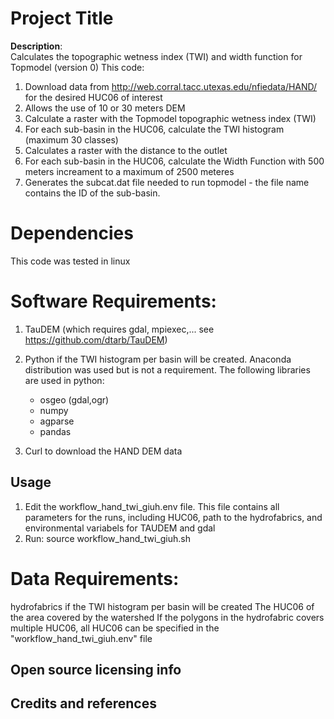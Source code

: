 
# Project Title

**Description**:  
Calculates the topographic wetness index (TWI) and width function for Topmodel (version 0)
This code:
1) Download data from http://web.corral.tacc.utexas.edu/nfiedata/HAND/ for the desired HUC06 of interest
2) Allows the use of 10 or 30 meters DEM
3) Calculate a raster with the Topmodel topographic wetness index (TWI) 
4) For each sub-basin in the HUC06, calculate the TWI histogram (maximum 30 classes)
5) Calculates a raster with the distance to the outlet
6) For each sub-basin in the HUC06, calculate the Width Function with 500 meters increament to a maximum of 2500 meteres 
7) Generates the subcat.dat file needed to run topmodel - the file name contains the ID of the sub-basin. 

# Dependencies

 This code was tested in linux

# Software Requirements:
1) TauDEM (which requires gdal, mpiexec,... see https://github.com/dtarb/TauDEM)
2) Python if the TWI histogram per basin will be created. Anaconda distribution was used but is not a requirement. The following libraries are used in python: 
 	- osgeo (gdal,ogr)
 	- numpy
 	- agparse
 	- pandas
 	
3) Curl to download the HAND DEM data

## Usage
1) Edit the workflow_hand_twi_giuh.env file. This file contains all parameters for the runs, including HUC06, path to the hydrofabrics, and environmental variabels for TAUDEM and gdal
2) Run: source workflow_hand_twi_giuh.sh 

# Data Requirements:
hydrofabrics if the TWI histogram per basin will be created
The HUC06 of the area covered by the watershed
If the polygons in the hydrofabric covers multiple HUC06, all HUC06 can be specified in the "workflow_hand_twi_giuh.env" file  

## Open source licensing info


## Credits and references


